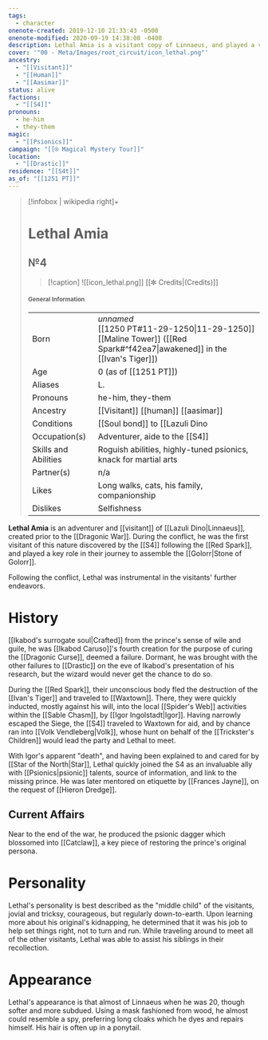 ```yaml
---
tags:
  - character
onenote-created: 2019-12-10 21:33:43 -0500
onenote-modified: 2020-09-19 14:38:08 -0400
description: Lethal Amia is a visitant copy of Linnaeus, and played a vital role in the prince's rescue at the close of the Dragonic War.
cover: '"00 - Meta/Images/root_circuit/icon_lethal.png"'
ancestry:
  - "[[Visitant]]"
  - "[[Human]]"
  - "[[Aasimar]]"
status: alive
factions:
  - "[[S4]]"
pronouns:
  - he-him
  - they-them
magic:
  - "[[Psionics]]"
campaign: "[[⍟ Magical Mystery Tour]]"
location:
  - "[[Drastic]]"
residence: "[[S4t]]"
as_of: "[[1251 PT]]"
---
```


>[!infobox | wikipedia right]+
># Lethal Amia
>## №4
>>[!caption] 
>>![[icon_lethal.png]]
>>[[✼ Credits|(Credits)]]
>#### <small>General Information</small>
>| | |
>| --- | --- |
>| Born | *unnamed*<br>[[1250 PT#11-29-1250\|11-29-1250]]<br>[[Maline Tower]] ([[Red Spark#^f42ea7\|awakened]] in the [[Ivan's Tiger]])|
>| Age | 0 (as of [[1251 PT]]) |
>| Aliases | L. |
>| Pronouns |  he-him, they-them  |
>| Ancestry | [[Visitant]] [[human]] [[aasimar]] |
>| Conditions | [[Soul bond]] to [[Lazuli Dino|Linnaeus]] and other visitants |
>| Occupation(s) | Adventurer, aide to the [[S4]] |
>| Skills and Abilities | Roguish abilities, highly-tuned psionics, knack for martial arts |
>| Partner(s) | n/a |
>| Likes | Long walks, cats, his family, companionship |
>| Dislikes | Selfishness |

**Lethal Amia** is an adventurer and [[visitant]] of [[Lazuli Dino|Linnaeus]], created prior to the [[Dragonic War]]. During the conflict, he was the first visitant of this nature discovered by the [[S4]] following the [[Red Spark]], and played a key role in their journey to assemble the [[Golorr|Stone of Golorr]].

Following the conflict, Lethal was instrumental in the visitants' further endeavors.
# History

[[Ikabod's surrogate soul|Crafted]] from the prince's sense of wile and guile, he was [[Ikabod Caruso]]'s fourth creation for the purpose of curing the [[Dragonic Curse]], deemed a failure. Dormant, he was brought with the other failures to [[Drastic]] on the eve of Ikabod's presentation of his research, but the wizard would never get the chance to do so.

During the [[Red Spark]], their unconscious body fled the destruction of the [[Ivan's Tiger]] and traveled to [[Waxtown]]. There, they were quickly inducted, mostly against his will, into the local [[Spider's Web]] activities within the [[Sable Chasm]], by [[Igor Ingolstadt|Igor]]. Having narrowly escaped the Siege, the [[S4]] traveled to Waxtown for aid, and by chance ran into [[Volk Vendleberg|Volk]], whose hunt on behalf of the [[Trickster's Children]] would lead the party and Lethal to meet.

With Igor's apparent "death", and having been explained to and cared for by [[Star of the North|Star]], Lethal quickly joined the S4 as an invaluable ally with [[Psionics|psionic]] talents, source of information, and link to the missing prince. He was later mentored on etiquette by [[Frances Jayne]], on the request of [[Hieron Dredge]].

## Current Affairs
Near to the end of the war, he produced the psionic dagger which blossomed into [[Catclaw]], a key piece of restoring the prince's original persona.
# Personality
Lethal's personality is best described as the "middle child" of the visitants, jovial and tricksy, courageous, but regularly down-to-earth. Upon learning more about his original's kidnapping, he determined that it was his job to help set things right, not to turn and run. While traveling around to meet all of the other visitants, Lethal was able to assist his siblings in their recollection.

# Appearance
Lethal's appearance is that almost of Linnaeus when he was 20, though softer and more subdued. Using a mask fashioned from wood, he almost could resemble a spy, preferring long cloaks which he dyes and repairs himself. His hair is often up in a ponytail.